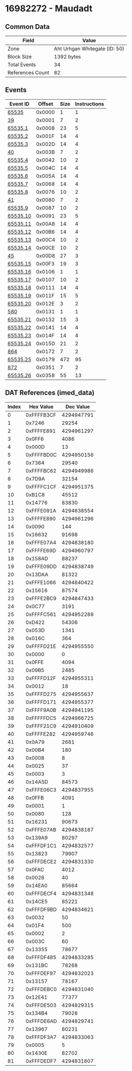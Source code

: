 # 16982272 - Maudadt

## Common Data

| Field            | Value                         |
|------------------|-------------------------------|
| Zone             | Aht Urhgan Whitegate (ID: 50) |
| Block Size       | 1392 bytes                    |
| Total Events     | 34                            |
| References Count | 82                            |

## Events

| Event ID                  | Offset   |   Size |   Instructions |
|---------------------------|----------|--------|----------------|
| [65535](./65535.md)       | 0x0000   |      1 |              1 |
| [39](./39.md)             | 0x0001   |      7 |              2 |
| [65535.1](./65535.1.md)   | 0x0008   |     23 |              5 |
| [65535.2](./65535.2.md)   | 0x001F   |     14 |              4 |
| [65535.3](./65535.3.md)   | 0x002D   |     14 |              4 |
| [40](./40.md)             | 0x003B   |      7 |              2 |
| [65535.4](./65535.4.md)   | 0x0042   |     10 |              2 |
| [65535.5](./65535.5.md)   | 0x004C   |     14 |              4 |
| [65535.6](./65535.6.md)   | 0x005A   |     14 |              4 |
| [65535.7](./65535.7.md)   | 0x0068   |     14 |              4 |
| [65535.8](./65535.8.md)   | 0x0076   |     10 |              2 |
| [41](./41.md)             | 0x0080   |      7 |              2 |
| [65535.9](./65535.9.md)   | 0x0087   |     10 |              2 |
| [65535.10](./65535.10.md) | 0x0091   |     23 |              5 |
| [65535.11](./65535.11.md) | 0x00A8   |     14 |              4 |
| [65535.12](./65535.12.md) | 0x00B6   |     14 |              4 |
| [65535.13](./65535.13.md) | 0x00C4   |     10 |              2 |
| [65535.14](./65535.14.md) | 0x00CE   |     10 |              2 |
| [45](./45.md)             | 0x00D8   |     27 |              3 |
| [65535.15](./65535.15.md) | 0x00F3   |     19 |              3 |
| [65535.16](./65535.16.md) | 0x0106   |      1 |              1 |
| [65535.17](./65535.17.md) | 0x0107   |     10 |              2 |
| [65535.18](./65535.18.md) | 0x0111   |     14 |              4 |
| [65535.19](./65535.19.md) | 0x011F   |     15 |              5 |
| [65535.20](./65535.20.md) | 0x012E   |      3 |              2 |
| [580](./580.md)           | 0x0131   |      1 |              1 |
| [65535.21](./65535.21.md) | 0x0132   |     15 |              3 |
| [65535.22](./65535.22.md) | 0x0141   |     14 |              4 |
| [65535.23](./65535.23.md) | 0x014F   |     14 |              4 |
| [65535.24](./65535.24.md) | 0x015D   |     21 |              2 |
| [864](./864.md)           | 0x0172   |      7 |              2 |
| [65535.25](./65535.25.md) | 0x0179   |    472 |             95 |
| [872](./872.md)           | 0x0351   |      7 |              2 |
| [65535.26](./65535.26.md) | 0x0358   |     55 |             13 |

## DAT References (imed_data)

|   Index | Hex Value   |   Dec Value |
|---------|-------------|-------------|
|       0 | 0xFFFFB3CF  |  4294947791 |
|       1 | 0x7246      |       29254 |
|       2 | 0xFFFFE891  |  4294961297 |
|       3 | 0x0FF6      |        4086 |
|       4 | 0x000D      |          13 |
|       5 | 0xFFFFBD0C  |  4294950156 |
|       6 | 0x7364      |       29540 |
|       7 | 0xFFFFBC62  |  4294949986 |
|       8 | 0x7D9A      |       32154 |
|       9 | 0xFFFFC1CF  |  4294951375 |
|      10 | 0xB1C8      |       45512 |
|      11 | 0x14776     |       83830 |
|      12 | 0xFFFE091A  |  4294838554 |
|      13 | 0xFFFFE890  |  4294961296 |
|      14 | 0x0090      |         144 |
|      15 | 0x16632     |       91698 |
|      16 | 0xFFFE07A4  |  4294838180 |
|      17 | 0xFFFFE69D  |  4294960797 |
|      18 | 0x158AD     |       88237 |
|      19 | 0xFFFE09DD  |  4294838749 |
|      20 | 0x13DAA     |       81322 |
|      21 | 0xFFFE1066  |  4294840422 |
|      22 | 0x15616     |       87574 |
|      23 | 0xFFFE2BC9  |  4294847433 |
|      24 | 0x0C77      |        3191 |
|      25 | 0xFFFFC561  |  4294952289 |
|      26 | 0xD422      |       54306 |
|      27 | 0x053D      |        1341 |
|      28 | 0x016C      |         364 |
|      29 | 0xFFFFD21E  |  4294955550 |
|      30 | 0x0000      |           0 |
|      31 | 0x0FFE      |        4094 |
|      32 | 0x09B5      |        2485 |
|      33 | 0xFFFFD12F  |  4294955311 |
|      34 | 0x0012      |          18 |
|      35 | 0xFFFFD275  |  4294955637 |
|      36 | 0xFFFFD171  |  4294955377 |
|      37 | 0xFFFF9A0B  |  4294941195 |
|      38 | 0xFFFFFDC5  |  4294966725 |
|      39 | 0xFFFF21C9  |  4294910409 |
|      40 | 0xFFFFE282  |  4294959746 |
|      41 | 0x0A79      |        2681 |
|      42 | 0x00B4      |         180 |
|      43 | 0x0008      |           8 |
|      44 | 0x0025      |          37 |
|      45 | 0x0003      |           3 |
|      46 | 0x14A5D     |       84573 |
|      47 | 0xFFFE06C3  |  4294837955 |
|      48 | 0x0FFB      |        4091 |
|      49 | 0x0001      |           1 |
|      50 | 0x0080      |         128 |
|      51 | 0x16231     |       90673 |
|      52 | 0xFFFE07AB  |  4294838187 |
|      53 | 0x139A9     |       80297 |
|      54 | 0xFFFDF1C1  |  4294832577 |
|      55 | 0x13823     |       79907 |
|      56 | 0xFFFDECE2  |  4294831330 |
|      57 | 0x0FAC      |        4012 |
|      58 | 0x0028      |          40 |
|      59 | 0x14EA0     |       85664 |
|      60 | 0xFFFDECF4  |  4294831348 |
|      61 | 0x14CE5     |       85221 |
|      62 | 0xFFFDF9BD  |  4294834621 |
|      63 | 0x0032      |          50 |
|      64 | 0x01F4      |         500 |
|      65 | 0x0002      |           2 |
|      66 | 0x003C      |          60 |
|      67 | 0x13355     |       78677 |
|      68 | 0xFFFDF485  |  4294833285 |
|      69 | 0x131BC     |       78268 |
|      70 | 0xFFFDEF97  |  4294832023 |
|      71 | 0x13157     |       78167 |
|      72 | 0xFFFDEBC0  |  4294831040 |
|      73 | 0x12E41     |       77377 |
|      74 | 0xFFFDE503  |  4294829315 |
|      75 | 0x134B4     |       79028 |
|      76 | 0xFFFDE6AD  |  4294829741 |
|      77 | 0x13967     |       80231 |
|      78 | 0xFFFDF3A7  |  4294833063 |
|      79 | 0x0005      |           5 |
|      80 | 0x1430E     |       82702 |
|      81 | 0xFFFDEDF7  |  4294831607 |
